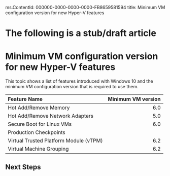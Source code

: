 ms.ContentId: 000000-0000-0000-0000-FB8659581594 
title: Minimum VM configuration version for new Hyper-V features

# The following is a stub/draft article #

# Minimum VM configuration version for new Hyper-V features #

This topic shows a list of features introduced with Windows 10 and the minimum VM configuration version that is required to use them.

| Feature Name                           | Minimum VM version |
| :------------------------------------- | -----------------: |
| Hot Add/Remove Memory                  |                6.0 |
| Hot Add/Remove Network Adapters        |                5.0 |
| Secure Boot for Linux VMs              |                6.0 |
| Production Checkpoints                 |                    |
| Virtual Trusted Platform Module (vTPM) |                6.2 |
| Virtual Machine Grouping               |                6.2 |

## Next Steps ##
